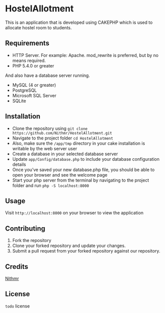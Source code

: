 # HostelAllotment

This is an application that is developed using CAKEPHP which is used to allocate hostel room to students. 

## Requirements

* HTTP Server. For example: Apache. mod_rewrite is preferred, but by no means required.
* PHP 5.4.0 or greater

And also have a database server running.

* MySQL (4 or greater)
* PostgreSQL
* Microsoft SQL Server
* SQLite


## Installation

- Clone the repository using `git clone https://github.com/Nithmr/HostelAllotment.git`
- Navigate to the project folder `cd HostelAllotment`
- Also, make sure the `/app/tmp` directory in your cake installation is writable by the web server user
- Create a database in your selected database server
- Update `app/Config/database.php` to include your database configuration details
- Once you’ve saved your new database.php file, you should be able to open your browser and see the welcome page
- Start your php server from the terminal by navigating to the project folder and run `php -S localhost:8000`


## Usage

Visit `http://localhost:8000` on your browser to view the application


## Contributing

1. Fork the repository
2. Clone your forked repository and update your changes.
3. Submit a pull request from your forked repository against our repository.


## Credits

[Nithmr](https://github.com/Nithmr)

## License

```todo``` license